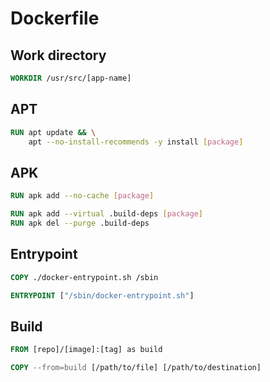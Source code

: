 # Dockerfile

## Work directory

```Dockerfile
WORKDIR /usr/src/[app-name]
```

## APT

```Dockerfile
RUN apt update && \
    apt --no-install-recommends -y install [package]
```

## APK

```Dockerfile
RUN apk add --no-cache [package]
```

```Dockerfile
RUN apk add --virtual .build-deps [package]
RUN apk del --purge .build-deps
```

## Entrypoint

```Dockerfile
COPY ./docker-entrypoint.sh /sbin

ENTRYPOINT ["/sbin/docker-entrypoint.sh"]
```

## Build

```Dockerfile
FROM [repo]/[image]:[tag] as build

COPY --from=build [/path/to/file] [/path/to/destination]
```
